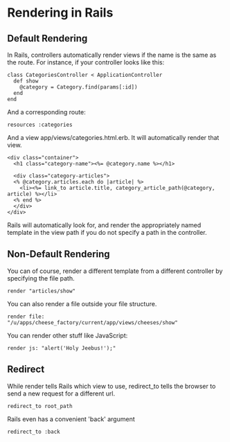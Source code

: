 

# Rendering in Rails


## Default Rendering
In Rails, controllers automatically render views if the name is the same as the route. For instance, if your controller looks like this:

```
class CategoriesController < ApplicationController
  def show
    @category = Category.find(params[:id])
  end
end
```
And a corresponding route:
```
resources :categories

```
And a view app/views/categories.html.erb. It will automatically render that view.
```
<div class="container">
  <h1 class="category-name"><%= @category.name %></h1>

  <div class="category-articles">
  <% @category.articles.each do |article| %>
    <li><%= link_to article.title, category_article_path(@category, article) %></li>
  <% end %>
  </div>
</div>
```
Rails will automatically look for, and render the appropriately named template in the view path if you do not specify a path in the controller.

## Non-Default Rendering
You can of course, render a different template from a different controller by specifying the file path.

```
render "articles/show"
```

You can also render a file outside your file structure.

```
render file:
"/u/apps/cheese_factory/current/app/views/cheeses/show"
```

You can render other stuff like JavaScript:

```
render js: "alert('Holy Jeebus!');"

```

## Redirect
While render tells Rails which view to use, redirect_to tells the browser to send a new request for a different url.

```
redirect_to root_path
```

Rails even has a convenient 'back' argument

```
redirect_to :back

```


